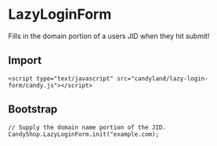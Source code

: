 # LazyLoginForm
Fills in the domain portion of a users JID when they hit submit!

## Import

    <script type="text/javascript" src="candyland/lazy-login-form/candy.js"></script>

## Bootstrap

    // Supply the domain name portion of the JID.
    CandyShop.LazyLoginForm.init("example.com);

